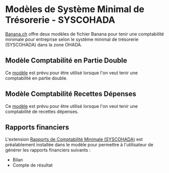 # Modèles de Système Minimal de Trésorerie - SYSCOHADA

[Banana.ch](https://www.banana.ch/) offre deux modèles de fichier Banana pour tenir une comptabilité minimale pour entreprise selon le système minimal de trésorerie (SYSCOHADA) dans la zone OHADA.

## Modèle Comptabilité en Partie Double

Ce [modèle](https://github.com/BananaAccounting/OHADA/raw/main/syscohada/minimal/templates/minimal_ohada_double_entry_model.ac2) est prévu pour être utilisé lorsque l'on veut tenir une comptabilité en partie double.

## Modèle Comptabilité Recettes Dépenses

Ce [modèle](https://github.com/BananaAccounting/OHADA/raw/main/syscohada/minimal/templates/minimal_ohada_income_expenses_model.ac2) est prévu pour être utilisé lorsque l'on veut tenir une comptabilité de recettes dépenses.

## Rapports financiers

L'extension [Rapports de Comptabilité Minimale (SYSCOHADA)](https://github.com/BananaAccounting/OHADA/raw/main/syscohada/minimal/extensions/ch.banana.africa.minsyscohadareports.sbaa) est préalablement installée dans le modèle pour permettre à l'utilisateur de générer les rapports financiers suivants :

- Bilan
- Compte de résultat
